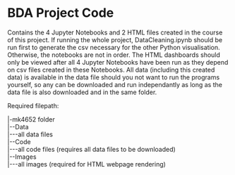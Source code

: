 # BDA Project Code

Contains the 4 Jupyter Notebooks and 2 HTML files created in the course of this project. If running the whole project, DataCleaning.ipynb should be run first to generate 
the csv necessary for the other Python visualisation. Otherwise, the notebooks are not in order. The HTML dashboards should only be viewed after all 4 Jupyter Notebooks 
have been run as they depend on csv files created in these Notebooks. All data (including this created data) is available in the data file should you not want to run the 
programs yourself, so any can be downloaded and run independantly as long as the data file is also downloaded and in the same folder.

Required filepath: 

|-mk4652 folder <br>
|--Data <br>
|---all data files <br>
|--Code <br>
|---all code files (requires all data files to be downloaded) <br>
|--Images <br>
|---all images (required for HTML webpage rendering) <br>
